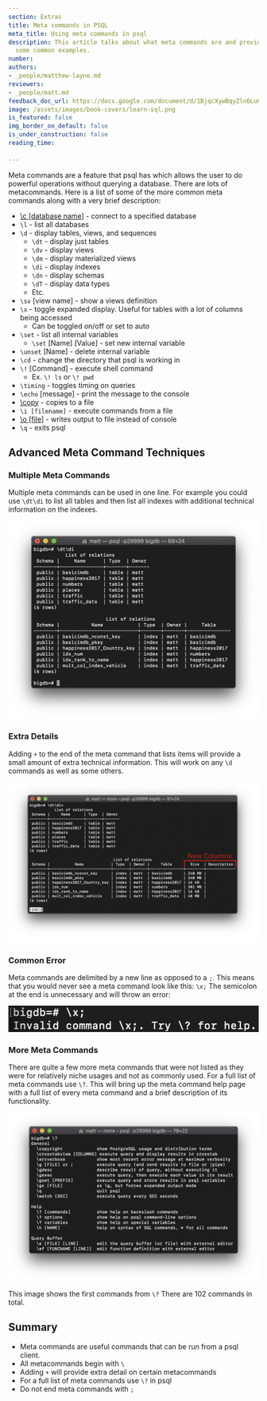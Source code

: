 ```yaml
---
section: Extras
title: Meta commands in PSQL
meta_title: Using meta commands in psql
description: This article talks about what meta commands are and provides a list of
  some common examples.
number:
authors:
- _people/matthew-layne.md
reviewers:
- _people/matt.md
feedback_doc_url: https://docs.google.com/document/d/1BjqcXywBqyZln6LuCvbO8ulCOy7FzDSMJxHYM2ZXstI/edit?usp=sharing
image: /assets/images/book-covers/learn-sql.png
is_featured: false
img_border_on_default: false
is_under_construction: false
reading_time:

---
```

Meta commands are a feature that psql has which allows the user to do powerful operations without querying a database. There are lots of metacommands. Here is a list of some of the more common meta commands along with a very brief description:

* [\c [database name]](https://chartio.com/resources/tutorials/how-to-list-databases-and-tables-in-postgresql-using-psql/) - connect to a specified database
* `\l` - list all databases
* `\d` - display tables, views, and sequences
  * `\dt` - display just tables
  * `\dv` - display views
  * `\dm` - display materialized views
  * `\di` - display indexes
  * `\dn` - display schemas
  * `\dT` - display data types
  * Etc.
* `\sv` [view name] - show a views definition
* `\x` - toggle expanded display. Useful for tables with a lot of columns being accessed
  * Can be toggled on/off or set to auto
* `\set` - list all internal variables
  * `\set` [Name] [Value] - set new internal variable
* `\unset` [Name] - delete internal variable
* `\cd` - change the directory that psql is working in
* `\!` [Command] - execute shell command
  * Ex. `\! ls` or `\! pwd`
* `\timing` - toggles timing on queries
* `\echo` [message] - print the message to the console
* [\copy](https://dataschool.com/learn-sql/export-to-csv-from-psql/) - copies to a file
* `\i [filename]` - execute commands from a file
* [\o [file]](https://dataschool.com/learn-sql/outputting-query-results-to-files-with-o/) - writes output to file instead of console
* `\q` - exits psql

## Advanced Meta Command Techniques

### Multiple Meta Commands

Multiple meta commands can be used in one line. For example you could use `\dt\di` to list all tables and then list all indexes with additional technical information on the indexes.

![results of running \dt\di](/assets/images/learn-sql/extras/metaComms/metaComms_0.png)

### Extra Details

Adding `+` to the end of the meta command that lists items will provide a small amount of extra technical information. This will work on any `\d` commands as well as some others.

![results of running \dt\di+](/assets/images/learn-sql/extras/metaComms/metaComms_1.png)

### Common Error

Meta commands are delimited by a new line as opposed to a `;`. This means that you would never see a meta command look like this: `\x;` The semicolon at the end is unnecessary and will throw an error:

![results of running \x;](/assets/images/learn-sql/extras/metaComms/metaComms_2.png)

### More Meta Commands

There are quite a few more meta commands that were not listed as they were for relatively niche usages and not as commonly used. For a full list of meta commands use `\?`. This will bring up the meta command help page with a full list of every meta command and a brief description of its functionality.

![results of running \?](/assets/images/learn-sql/extras/metaComms/metaComms_3.png)

This image shows the first commands from `\?` There are 102 commands in total.

## Summary

* Meta commands are useful commands that can be run from a psql client.
* All metacommands begin with `\`
* Adding `+` will provide extra detail on certain metacommands
* For a full list of meta commands use `\?` in psql
* Do not end meta commands with `;`
